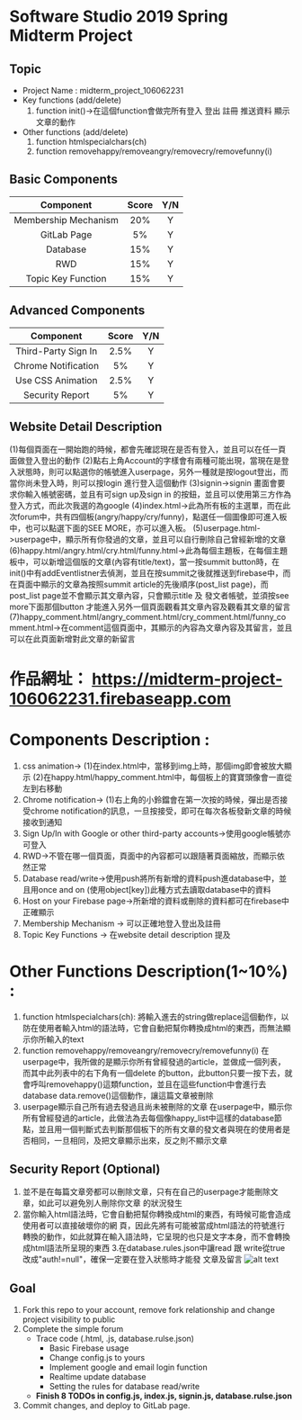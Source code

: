 # Software Studio 2019 Spring Midterm Project

## Topic
* Project Name : midterm_project_106062231
* Key functions (add/delete)
    1. function init()->在這個function會做完所有登入 登出 註冊 推送資料 顯示文章的動作
* Other functions (add/delete)
    1. function htmlspecialchars(ch)
    2. function removehappy/removeangry/removecry/removefunny(i)

## Basic Components
|Component|Score|Y/N|
|:-:|:-:|:-:|
|Membership Mechanism|20%|Y|
|GitLab Page|5%|Y|
|Database|15%|Y|
|RWD|15%|Y|
|Topic Key Function|15%|Y|

## Advanced Components
|Component|Score|Y/N|
|:-:|:-:|:-:|
|Third-Party Sign In|2.5%|Y|
|Chrome Notification|5%|Y|
|Use CSS Animation|2.5%|Y|
|Security Report|5%|Y|

## Website Detail Description
(1)每個頁面在一開始跑的時候，都會先確認現在是否有登入，並且可以在任一頁面做登入登出的動作
(2)點右上角Account的字樣會有兩種可能出現，當現在是登入狀態時，則可以點選你的帳號進入userpage，另外一種就是按logout登出，而當你尚未登入時，則可以按login 進行登入這個動作
(3)signin->signin 畫面會要求你輸入帳號密碼，並且有可sign up及sign in 的按鈕，並且可以使用第三方作為登入方式，而此次我選的為google
(4)index.html->此為所有板的主選單，而在此次forum中，共有四個板(angry/happy/cry/funny)，點選任一個圖像即可進入板中，也可以點選下面的SEE MORE，亦可以進入板。
(5)userpage.html->userpage中，顯示所有你發過的文章，並且可以自行刪除自己曾經新增的文章
(6)happy.html/angry.html/cry.html/funny.html->此為每個主題板，在每個主題板中，可以新增這個版的文章(內容有title/text)，當一按summit button時，在init()中有addEventlistner去偵測，並且在按summit之後就推送到firebase中，而在頁面中顯示的文章為按照summit article的先後順序(post_list page)，而post_list page並不會顯示其文章內容，只會顯示title 及 發文者帳號，並須按see more下面那個button 才能進入另外一個頁面觀看其文章內容及觀看其文章的留言
(7)happy_comment.html/angry_comment.html/cry_comment.html/funny_comment.html->在comment這個頁面中，其顯示的內容為文章內容及其留言，並且可以在此頁面新增對此文章的新留言

# 作品網址： https://midterm-project-106062231.firebaseapp.com

# Components Description : 
1. css animation->
   (1)在index.html中，當移到img上時，那個img即會被放大顯示
   (2)在happy.html/happy_comment.html中，每個板上的寶寶頭像會一直從左到右移動
2. Chrome notification->
   (1)右上角的小鈴鐺會在第一次按的時候，彈出是否接受chrome notification的訊息，一旦按接受，即可在每次各板發新文章的時候接收到通知
3. Sign Up/In with Google or other third-party accounts->使用google帳號亦可登入
4. RWD->不管在哪一個頁面，頁面中的內容都可以跟隨著頁面縮放，而顯示依然正常
5. Database read/write->使用push將所有新增的資料push進database中，並且用once and on 
   (使用object[key])此種方式去讀取database中的資料
6. Host on your Firebase page->所新增的資料或刪除的資料都可在firebase中正確顯示
7. Membership Mechanism -> 可以正確地登入登出及註冊
8. Topic Key Functions -> 在website detail description 提及

# Other Functions Description(1~10%) : 
  1. function htmlspecialchars(ch):
     將輸入進去的string做replace這個動作，以防在使用者輸入html的語法時，它會自動把幫你轉換成html的東西，而無法顯示你所輸入的text
  2. function removehappy/removeangry/removecry/removefunny(i)
     在userpage中，我所做的是顯示你所有曾經發過的article，並做成一個列表，而其中此列表中的右下角有一個delete 的button，此button只要一按下去，就會呼叫removehappy()這類function，並且在這些function中會進行去database data.remove()這個動作，讓這篇文章被刪除
  3. userpage顯示自己所有過去發過且尚未被刪除的文章
     在userpage中，顯示你所有曾經發過的article，此做法為去每個像happy_list中這樣的database節點，並且用一個判斷式去判斷那個板下的所有文章的發文者與現在的使用者是否相同，一旦相同，及把文章顯示出來，反之則不顯示文章

## Security Report (Optional)
  1. 並不是在每篇文章旁都可以刪除文章，只有在自己的userpage才能刪除文章，如此可以避免別人刪除你文章
     的狀況發生
  2. 當你輸入html語法時，它會自動把幫你轉換成html的東西，有時候可能會造成使用者可以直接破壞你的網
     頁，因此先將有可能被當成html語法的符號進行轉換的動作，如此就算在輸入語法時，它呈現的也只是文字本身，而不會轉換成html語法所呈現的東西
  3.在database.rules.json中讓read 跟 write從true 改成"auth!=null"，確保一定要在登入狀態時才能發
     文章及留言
![alt text](example.gif)


## Goal

1. Fork this repo to your account, remove fork relationship and change project visibility to public
2. Complete the simple forum
    * Trace code (.html, .js, database.rulse.json)
        * Basic Firebase usage
        * Change config.js to yours
        * Implement google and email login function
        * Realtime update database
        * Setting the rules for database read/write
    * **Finish 8 TODOs in config.js, index.js, signin.js, database.rulse.json**
3. Commit changes, and deploy to GitLab page.
